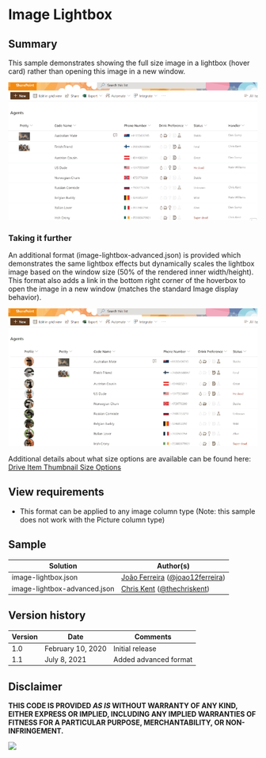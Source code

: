# Image Lightbox

## Summary
This sample demonstrates showing the full size image in a lightbox (hover card) rather than opening this image in a new window.

![screenshot of the sample](./assets/screenshot.gif)

### Taking it further

An additional format (image-lightbox-advanced.json) is provided which demonstrates the same lightbox effects but dynamically scales the lightbox image based on the window size (50% of the rendered inner width/height). This format also adds a link in the bottom right corner of the hoverbox to open the image in a new window (matches the standard Image display behavior).

![screenshot of the advanced sample](./assets/screenshotAdvanced.gif)

Additional details about what size options are available can be found here: [Drive Item Thumbnail Size Options](https://docs.microsoft.com/graph/api/driveitem-list-thumbnails?view=graph-rest-1.0&tabs=http#size-options)

## View requirements
- This format can be applied to any image column type (Note: this sample does not work with the Picture column type)


## Sample

Solution|Author(s)
--------|---------
image-lightbox.json | [João Ferreira](https://github.com/joaoferreira) ([@joao12ferreira](https://twitter.com/Joao12Ferreira))
image-lightbox-advanced.json | [Chris Kent](https://github.com/thechriskent) ([@thechriskent](https://twitter.com/thechriskent))

## Version history

Version|Date|Comments
-------|----|--------
1.0|February 10, 2020|Initial release
1.1|July 8, 2021|Added advanced format


## Disclaimer
**THIS CODE IS PROVIDED *AS IS* WITHOUT WARRANTY OF ANY KIND, EITHER EXPRESS OR IMPLIED, INCLUDING ANY IMPLIED WARRANTIES OF FITNESS FOR A PARTICULAR PURPOSE, MERCHANTABILITY, OR NON-INFRINGEMENT.**

<img src="https://pnptelemetry.azurewebsites.net/list-formatting/column-samples/image-lightbox" />

